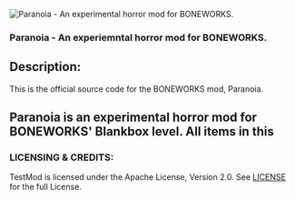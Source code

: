 ![Paranoia - An experimental horror mod for BONEWORKS.](https://i.imgur.com/F7dsyJn.png)
### Paranoia - An experiemntal horror mod for BONEWORKS.

## Description:
This is the official source code for the BONEWORKS mod, Paranoia.

Paranoia is an experimental horror mod for BONEWORKS' Blankbox level. All items in this 
---

### LICENSING & CREDITS:

TestMod is licensed under the Apache License, Version 2.0. See [LICENSE](https://github.com/LavaGang/TestMod/blob/master/LICENSE.md) for the full License.

